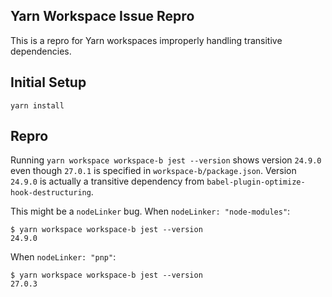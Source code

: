 ## Yarn Workspace Issue Repro

This is a repro for Yarn workspaces improperly handling transitive dependencies.

## Initial Setup

`yarn install`

## Repro

Running `yarn workspace workspace-b jest --version` shows version `24.9.0` even though `27.0.1` is specified in `workspace-b/package.json`. Version `24.9.0` is actually a transitive dependency from `babel-plugin-optimize-hook-destructuring`.

This might be a `nodeLinker` bug. When `nodeLinker: "node-modules"`:

```
$ yarn workspace workspace-b jest --version
24.9.0
```

When `nodeLinker: "pnp"`:

```
$ yarn workspace workspace-b jest --version
27.0.3
```
